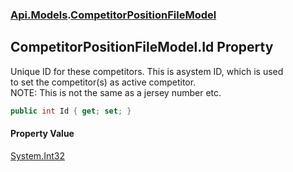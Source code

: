 ### [Api.Models](Api_Models.md 'Api.Models').[CompetitorPositionFileModel](Api_Models_CompetitorPositionFileModel.md 'Api.Models.CompetitorPositionFileModel')
## CompetitorPositionFileModel.Id Property
Unique ID for these competitors. This is asystem ID, which is used  
to set the competitor(s) as active competitor.  
NOTE: This is not the same as a jersey number etc.  
```csharp
public int Id { get; set; }
```
#### Property Value
[System.Int32](https://docs.microsoft.com/en-us/dotnet/api/System.Int32 'System.Int32')
